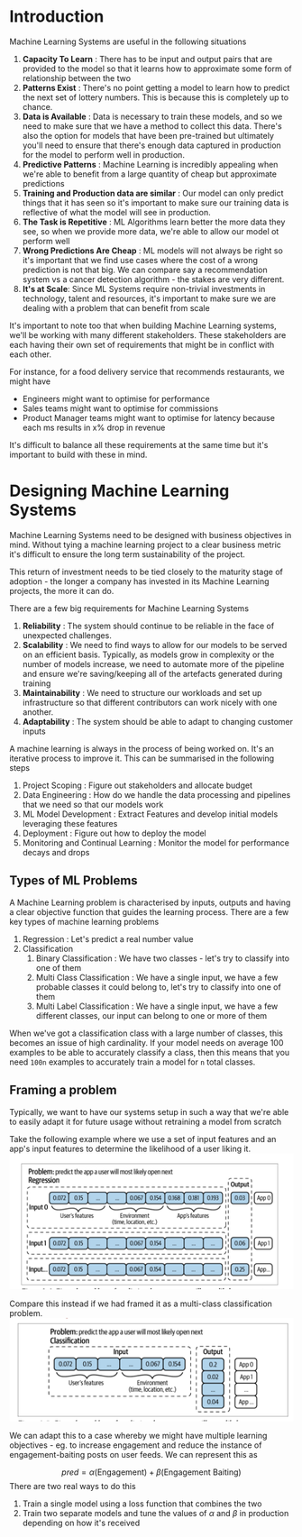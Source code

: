 # Introduction

Machine Learning Systems are useful in the following situations

1. **Capacity To Learn** : There has to be input and output pairs that are provided to the model so that it learns how to approximate some form of relationship between the two
2. **Patterns Exist** : There's no point getting a model to learn how to predict the next set of lottery numbers. This is because this is completely up to chance.
3. **Data is Available** : Data is necessary to train these models, and so we need to make sure that we have a method to collect this data. There's also the option for models that have been pre-trained but ultimately you'll need to ensure that there's enough data captured in production for the model to perform well in production.
4. **Predictive Patterns** : Machine Learning is incredibly appealing when we're able to benefit from a large quantity of cheap but approximate predictions
5. **Training and Production data are similar** : Our model can only predict things that it has seen so it's important to make sure our training data is reflective of what the model will see in production.
6. **The Task is Repetitive** : ML Algorithms learn better the more data they see, so when we provide more data, we're able to allow our model ot perform well
7. **Wrong Predictions Are Cheap** : ML models will not always be right so it's important that we find use cases where the cost of a wrong prediction is not that big. We can compare say a recommendation system vs a cancer detection algorithm - the stakes are very different.
8. **It's at Scale**: Since ML Systems require non-trivial investments in technology, talent and resources, it's important to make sure we are dealing with a problem that can benefit from scale

It's important to note too that when building Machine Learning systems, we'll be working with many different stakeholders. These stakeholders are each having their own set of requirements that might be in conflict with each other.

For instance, for a food delivery service that recommends restaurants, we might have

- Engineers might want to optimise for performance
- Sales teams might want to optimise for commissions
- Product Manager teams might want to optimise for latency because each ms results in x% drop in revenue

It's difficult to balance all these requirements at the same time but it's important to build with these in mind.

# Designing Machine Learning Systems

Machine Learning Systems need to be designed with business objectives in mind. Without tying a machine learning project to a clear business metric it's difficult to ensure the long term sustainability of the project.

This return of investment needs to be tied closely to the maturity stage of adoption - the longer a company has invested in its Machine Learning projects, the more it can do.

There are a few big requirements for Machine Learning Systems

1. **Reliability** : The system should continue to be reliable in the face of unexpected challenges.
2. **Scalability** : We need to find ways to allow for our models to be served on an efficient basis. Typically, as models grow in complexity or the number of models increase, we need to automate more of the pipeline and ensure we're saving/keeping all of the artefacts generated during training
3. **Maintainability** : We need to structure our workloads and set up infrastructure so that different contributors can work nicely with one another. 
4. **Adaptability** : The system should be able to adapt to changing customer inputs 

A machine learning is always in the process of being worked on. It's an iterative process to improve it. This can be summarised in the following steps

1. Project Scoping : Figure out stakeholders and allocate budget
2. Data Engineering : How do we handle the data processing and pipelines that we need so that our models work
3. ML Model Development : Extract Features and develop initial models leveraging these features
4. Deployment : Figure out how to deploy the model
5. Monitoring and Continual Learning : Monitor the model for performance decays and drops

## Types of ML Problems

A Machine Learning problem is characterised by inputs, outputs and having a clear objective function that guides the learning process. There are a few key types of machine learning problems

1. Regression : Let's predict a real number value
2. Classification
	1. Binary Classification : We have two classes - let's try to classify into one of them
	2. Multi Class Classification : We have a single input, we have a few probable classes it could belong to, let's try to classify into one of them
	3. Multi Label Classification : We have a single input, we have a few different classes, our input can belong to one or more of them

When we've got a classification class with a large number of classes, this becomes an issue of high cardinality. 
If your model needs on average 100 examples to be able to accurately classify a class, then this means that you need `100n` examples to accurately train a model for `n` total classes.

## Framing a problem

Typically, we want to have our systems setup in such a way that we're able to easily adapt it for future usage without retraining a model from scratch

Take the following example where we use a set of input features and an app's input features to determine the likelihood of a user liking it.
![](assets/CleanShot%202024-08-11%20at%2008.26.17@2x.png)

Compare this instead if we had framed it as a multi-class classification problem.
![](assets/CleanShot%202024-08-11%20at%2008.27.12@2x.png)

We can adapt this to a case whereby we might have multiple learning objectives - eg. to increase engagement and reduce the instance of engagement-baiting posts on user feeds. We can represent this as 

$$
pred = \alpha (\text{Engagement}) + \beta(\text{Engagement Baiting})
$$
There are two real ways to do this

1. Train a single model using a loss function that combines the two
2. Train two separate models and tune the values of $\alpha$ and $\beta$ in production depending on how it's received


